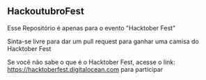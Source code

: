 ## HackoutubroFest

Esse Repositório é apenas para o evento "Hacktober Fest"

Sinta-se livre para dar um pull request para ganhar uma camisa do Hacktober Fest

Se você não sabe o que é o Hacktober Fest, acesse o link: https://hacktoberfest.digitalocean.com para participar
